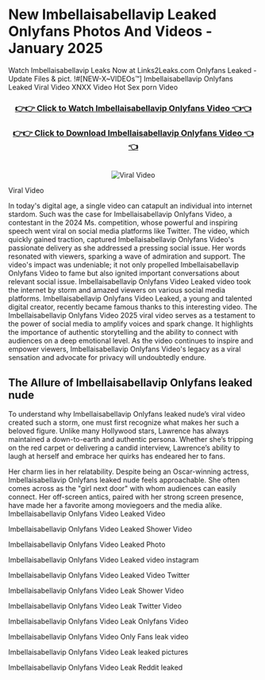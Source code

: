# New Imbellaisabellavip Leaked Onlyfans Photos And Videos - January 2025

Watch Imbellaisabellavip Leaks Now at Links2Leaks.com Onlyfans Leaked - Update Files & pict. !#[NEW-X~VIDEOs™] Imbellaisabellavip Onlyfans Leaked Viral Video XNXX Video Hot Sex porn Video
<br>
<div align="center">
<h3><a href="https://links2leaks.com/imbellaisabellavip" rel="nofollow">👉👉 Click to Watch Imbellaisabellavip Onlyfans Video 👈👈</a></h3>
<h3><a href="https://links2leaks.com/imbellaisabellavip" rel="nofollow">👉👉 Click to Download Imbellaisabellavip Onlyfans Video 👈👈</a></h3>
<br>
<a href="https://links2leaks.com/imbellaisabellavip" rel="nofollow"><img src="https://i.ibb.co/Gkj2r4b/banner.png" alt="Viral Video" style="max-width: 100%; display: inline-block;" data-target="animated-imageImage"></a>
</div>

Viral Video

In today's digital age, a single video can catapult an individual into internet stardom. Such was the case for Imbellaisabellavip Onlyfans Video, a contestant in the 2024 Ms. competition, whose powerful and inspiring speech went viral on social media platforms like Twitter.
The video, which quickly gained traction, captured Imbellaisabellavip Onlyfans Video's passionate delivery as she addressed a pressing social issue. Her words resonated with viewers, sparking a wave of admiration and support. The video's impact was undeniable; it not only propelled Imbellaisabellavip Onlyfans Video to fame but also ignited important conversations about relevant social issue.
Imbellaisabellavip Onlyfans Video Leaked video took the internet by storm and amazed viewers on various social media platforms. Imbellaisabellavip Onlyfans Video Leaked, a young and talented digital creator, recently became famous thanks to this interesting video.
The Imbellaisabellavip Onlyfans Video 2025 viral video serves as a testament to the power of social media to amplify voices and spark change. It highlights the importance of authentic storytelling and the ability to connect with audiences on a deep emotional level. As the video continues to inspire and empower viewers, Imbellaisabellavip Onlyfans Video's legacy as a viral sensation and advocate for privacy will undoubtedly endure.

<h2>The Allure of Imbellaisabellavip Onlyfans leaked nude</h2>


To understand why Imbellaisabellavip Onlyfans leaked nude’s viral video created such a storm, one must first recognize what makes her such a beloved figure. Unlike many Hollywood stars, Lawrence has always maintained a down-to-earth and authentic persona. Whether she’s tripping on the red carpet or delivering a candid interview, Lawrence’s ability to laugh at herself and embrace her quirks has endeared her to fans.

Her charm lies in her relatability. Despite being an Oscar-winning actress, Imbellaisabellavip Onlyfans leaked nude feels approachable. She often comes across as the "girl next door" with whom audiences can easily connect. Her off-screen antics, paired with her strong screen presence, have made her a favorite among moviegoers and the media alike.
Imbellaisabellavip Onlyfans Video Leaked Video

Imbellaisabellavip Onlyfans Video Leaked Shower Video

Imbellaisabellavip Onlyfans Video Leaked Photo

Imbellaisabellavip Onlyfans Video Leaked video instagram

Imbellaisabellavip Onlyfans Video Leaked Video Twitter

Imbellaisabellavip Onlyfans Video Leak Shower Video

Imbellaisabellavip Onlyfans Video Leak Twitter Video

Imbellaisabellavip Onlyfans Video Leak Onlyfans Video

Imbellaisabellavip Onlyfans Video Only Fans leak video

Imbellaisabellavip Onlyfans Video Leak leaked pictures

Imbellaisabellavip Onlyfans Video Leak Reddit leaked